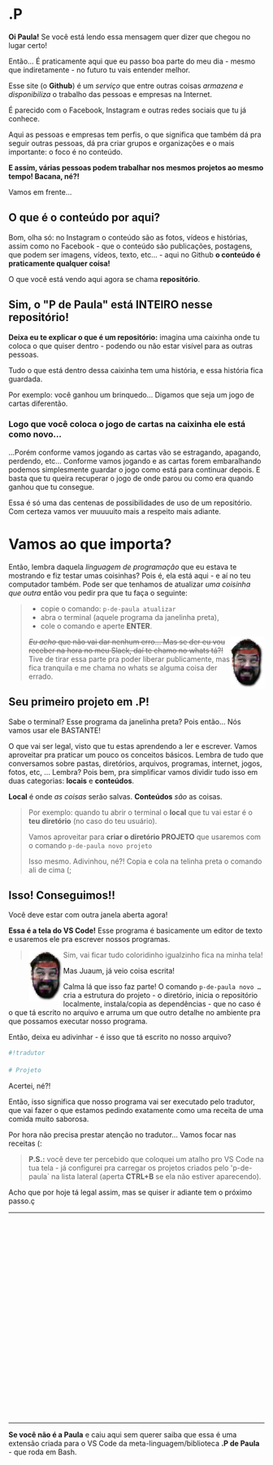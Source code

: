 # .P

**Oi Paula!** Se você está lendo essa mensagem quer dizer que chegou no lugar certo!

Então… É praticamente aqui que eu passo boa parte do meu dia - mesmo que indiretamente - no futuro tu vais entender melhor.

Esse site (o **Github**) é um _serviço_ que entre outras coisas _armazena e disponibiliza_ o trabalho das pessoas e empresas na Internet.

É parecido com o Facebook, Instagram e outras redes sociais que tu já conhece.

Aqui as pessoas e empresas tem perfis, o que significa que também dá pra seguir outras pessoas, dá pra criar grupos e organizações e o mais importante: o foco é no conteúdo.

**E assim, várias pessoas podem trabalhar nos mesmos projetos ao mesmo tempo! Bacana, né?!**

Vamos em frente…



## O que é o conteúdo por aqui?

Bom, olha só: no Instagram o conteúdo são as fotos, vídeos e histórias, assim como no Facebook - que o conteúdo são publicações, postagens, que podem ser imagens, vídeos, texto, etc… - aqui no Github **o conteúdo é praticamente qualquer coisa!**

O que você está vendo aqui agora se chama **repositório**.



## Sim, o "P de Paula" está INTEIRO nesse repositório!

**Deixa eu te explicar o que é um repositório:** imagina uma caixinha onde tu coloca o que quiser dentro - podendo ou não estar visível para as outras pessoas.

Tudo o que está dentro dessa caixinha tem uma história, e essa história fica guardada.

Por exemplo: você ganhou um brinquedo… Digamos que seja um jogo de cartas diferentão.

### Logo que você coloca o jogo de cartas na caixinha ele está como novo…

…Porém conforme vamos jogando as cartas vão se estragando, apagando, perdendo, etc… Conforme vamos jogando e as cartas forem embaralhando podemos simplesmente guardar o jogo como está para continuar depois. E basta que tu queira recuperar o jogo de onde parou ou como era quando ganhou que tu consegue.

Essa é só uma das centenas de possibilidades de uso de um repositório. Com certeza vamos ver muuuuito mais a respeito mais adiante.



# Vamos ao que importa?

Então, lembra daquela _linguagem de programação_ que eu estava te mostrando e fiz testar umas coisinhas? Pois é, ela está aqui - e aí no teu computador também. Pode ser que tenhamos de atualizar _uma coisinha que outra_ então vou pedir pra que tu faça o seguinte:
> - copie o comando: `p-de-paula atualizar`
> - abra o terminal (aquele programa da janelinha preta),
> - cole o comando e aperte **ENTER**.
> <img src="assets/john.png" align="right" />
>
> ~~_Eu acho_ que não vai dar nenhum erro… Mas se der eu vou receber na hora no meu Slack, daí te chamo no whats tá?!~~
> Tive de tirar essa parte pra poder liberar publicamente, mas fica tranquila e me chama no whats se alguma coisa der errado.



## Seu primeiro projeto em .P!

Sabe o terminal? Esse programa da janelinha preta? Pois então… Nós vamos usar ele BASTANTE!

O que vai ser legal, visto que tu estas aprendendo a ler e escrever. Vamos aproveitar pra praticar um pouco os conceitos básicos. Lembra de tudo que conversamos sobre pastas, diretórios, arquivos, programas, internet, jogos, fotos, etc, … Lembra? Pois bem, pra simplificar vamos dividir tudo isso em duas categorias: **locais** e **conteúdos**.

**Local** é onde _as coisas_ serão salvas. **Conteúdos** _são_ as coisas.

> Por exemplo: quando tu abrir o terminal o **local** que tu vai estar é o **teu diretório** (no caso do teu usuário).
>
> Vamos aproveitar para **criar o diretório PROJETO** que usaremos com o comando `p-de-paula novo projeto`
>
> Isso mesmo. Adivinhou, né?! Copia e cola na telinha preta o comando ali de cima (;

## Isso! Conseguimos!!

Você deve estar com outra janela aberta agora!

**Essa é a tela do VS Code!** Esse programa é basicamente um editor de texto e usaremos ele pra escrever nossos programas.

> <img src="assets/john.png" align="left" /> Sim, vai ficar tudo coloridinho igualzinho fica na minha tela!

Mas Juaum, já veio coisa escrita!

Calma lá que isso faz parte! O comando `p-de-paula novo …` cria a estrutura do projeto - o diretório, inicia o repositório localmente, instala/copia as dependências - que no caso é o que tá escrito no arquivo e arruma um que outro detalhe no ambiente pra que possamos executar nosso programa.

Então, deixa eu adivinhar - é isso que tá escrito no nosso arquivo?

```sh
#!tradutor

# Projeto
```

Acertei, né?!

Então, isso significa que nosso programa vai ser executado pelo tradutor, que vai fazer o que estamos pedindo exatamente como uma receita de uma comida muito saborosa.

Por hora não precisa prestar atenção no tradutor… Vamos focar nas receitas (:

> **P.S.:** você deve ter percebido que coloquei um atalho pro VS Code na tua tela - já configurei pra carregar os projetos criados pelo 'p-de-paula` na lista lateral (aperta **CTRL+B** se ela não estiver aparecendo).

Acho que por hoje tá legal assim, mas se quiser ir adiante tem o próximo passo.ç

---

```

























```

---

**Se você não é a Paula** e caiu aqui sem querer saiba que essa é uma extensão criada para o VS Code da meta-linguagem/biblioteca **.P de Paula** - que roda em Bash.